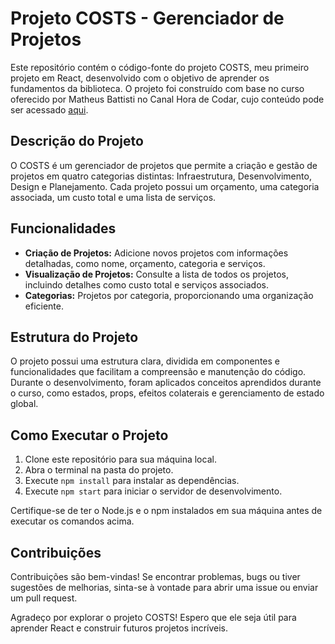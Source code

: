 # Projeto COSTS - Gerenciador de Projetos

Este repositório contém o código-fonte do projeto COSTS, meu primeiro projeto em React, desenvolvido com o objetivo de aprender os fundamentos da biblioteca. O projeto foi construído com base no curso oferecido por Matheus Battisti no Canal Hora de Codar, cujo conteúdo pode ser acessado [aqui](https://www.youtube.com/playlist?list=PLnDvRpP8BneyVA0SZ2okm-QBojomniQVO).

## Descrição do Projeto

O COSTS é um gerenciador de projetos que permite a criação e gestão de projetos em quatro categorias distintas: Infraestrutura, Desenvolvimento, Design e Planejamento. Cada projeto possui um orçamento, uma categoria associada, um custo total e uma lista de serviços.

## Funcionalidades

- **Criação de Projetos:** Adicione novos projetos com informações detalhadas, como nome, orçamento, categoria e serviços.
- **Visualização de Projetos:** Consulte a lista de todos os projetos, incluindo detalhes como custo total e serviços associados.
- **Categorias:** Projetos por categoria, proporcionando uma organização eficiente.

## Estrutura do Projeto

O projeto possui uma estrutura clara, dividida em componentes e funcionalidades que facilitam a compreensão e manutenção do código. Durante o desenvolvimento, foram aplicados conceitos aprendidos durante o curso, como estados, props, efeitos colaterais e gerenciamento de estado global.

## Como Executar o Projeto

1. Clone este repositório para sua máquina local.
2. Abra o terminal na pasta do projeto.
3. Execute `npm install` para instalar as dependências.
4. Execute `npm start` para iniciar o servidor de desenvolvimento.

Certifique-se de ter o Node.js e o npm instalados em sua máquina antes de executar os comandos acima.

## Contribuições

Contribuições são bem-vindas! Se encontrar problemas, bugs ou tiver sugestões de melhorias, sinta-se à vontade para abrir uma issue ou enviar um pull request.

Agradeço por explorar o projeto COSTS! Espero que ele seja útil para aprender React e construir futuros projetos incríveis.
